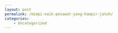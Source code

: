 ```yaml
---
layout: post
permalink: /mimpi-naik-pesawat-yang-hampir-jatuh/
categories:
    - Uncategorized
---
```


